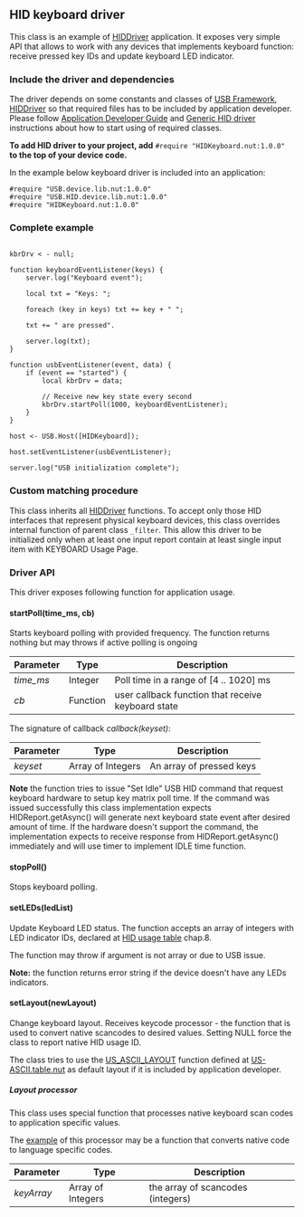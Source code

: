 ## HID keyboard driver

This class is an example of [HIDDriver](../../HID_Driver.md) application. It exposes very simple API that allows to work with any devices that implements keyboard function: receive pressed key IDs and update keyboard LED indicator.


### Include the driver and dependencies

The driver depends on some constants and classes of [USB Framework](../../README.md), [HIDDriver](../../HID_Driver.md) so that required files has to be included by application developer. Please follow [Application Developer Guide](../../ApplicationDevelopmentGuide.md#include-the-framework-and-drivers) and [Generic HID driver](../../HID_Driver.md#include-the-driver-and-dependencies) instructions about how to start using of required classes.

**To add HID driver to your project, add** `#require "HIDKeyboard.nut:1.0.0"` **to the top of your device code.**

In the example below keyboard driver is included into an application:

```squirrel
#require "USB.device.lib.nut:1.0.0"
#require "USB.HID.device.lib.nut:1.0.0"
#require "HIDKeyboard.nut:1.0.0"
```


### Complete example

```squirrel

kbrDrv < - null;

function keyboardEventListener(keys) {
    server.log("Keyboard event");

    local txt = "Keys: ";

    foreach (key in keys) txt += key + " ";

    txt += " are pressed".

    server.log(txt);
}

function usbEventListener(event, data) {
    if (event == "started") {
        local kbrDrv = data;

        // Receive new key state every second
        kbrDrv.startPoll(1000, keyboardEventListener);
    }
}

host <- USB.Host([HIDKeyboard]);

host.setEventListener(usbEventListener);

server.log("USB initialization complete");

```

### Custom matching procedure

This class  inherits all [HIDDriver](../HID_Driver.md) functions. To accept only those HID interfaces that represent physical keyboard devices, this class overrides internal function of parent class `_filter`. This allow this driver to be initialized only when at least one input report contain at least single input item with KEYBOARD Usage Page.

### Driver API

This driver exposes following function for application usage.

#### startPoll(time_ms, cb)

Starts keyboard polling with provided frequency. The function returns nothing but may throws if active polling is ongoing

| Parameter | Type | Description |
| --------- | ---- | ----------- |
| *time_ms* | Integer| Poll time in a range of [4 .. 1020] ms |
| *cb* | Function |user callback function that receive keyboard state |

The signature of callback *callback(keyset)*:

| Parameter | Type | Description |
| --------- | ---- | ----------- |
| *keyset* | Array of Integers | An array of pressed keys |


**Note** the function tries to issue "Set Idle" USB HID command that request keyboard hardware to setup key matrix poll time. If the command was issued successfully this class implementation expects HIDReport.getAsync() will generate next keyboard state event after desired amount of time. If the hardware doesn't support the command, the implementation expects to receive response from HIDReport.getAsync() immediately and will use timer to implement IDLE time  function.

#### stopPoll()

Stops keyboard polling.

#### setLEDs(ledList)

Update Keyboard LED status. The function accepts an array of integers with LED indicator IDs, declared at [HID usage table](http://www.usb.org/developers/hidpage/Hut1_12v2.pdf) chap.8.

The function may throw if argument is not array or due to USB issue.

**Note:** the function returns error string if the device doesn't have any LEDs indicators.

#### setLayout(newLayout)

Change keyboard layout. Receives keycode processor - the function that is used to convert native scancodes to desired values.
Setting NULL force the class to report native HID usage ID.

The class tries to use the [US_ASCII_LAYOUT](./US-ASCII.table.nut) function defined at [US-ASCII.table.nut](././US-ASCII.table.nut) as default layout if it is included by application developer.

##### Layout processor

This class uses special function that processes native keyboard scan codes to application specific values.

The [example](./US-ASCII.table.nut) of this processor may be a function that converts native code to language specific codes.

| Parameter | Type | Description |
| --------- | ---- | ----------- |
| *keyArray* | Array of Integers | the array of scancodes (integers) |

